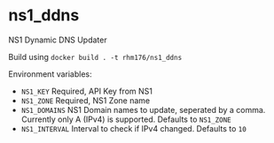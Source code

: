 # ns1_ddns
NS1 Dynamic DNS Updater

Build using `docker build . -t rhm176/ns1_ddns`

Environment variables:
* `NS1_KEY` Required, API Key from NS1
* `NS1_ZONE` Required, NS1 Zone name
* `NS1_DOMAINS` NS1 Domain names to update, seperated by a comma. Currently only A (IPv4) is supported. Defaults to `NS1_ZONE`
* `NS1_INTERVAL` Interval to check if IPv4 changed. Defaults to `10`
